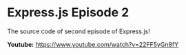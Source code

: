  # Express.js Episode 2
 
 The source code of second episode of Express.js!
 
 **Youtube:** https://www.youtube.com/watch?v=22FF5yGn8fY<br/>
